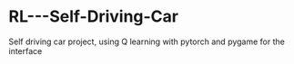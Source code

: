 # RL---Self-Driving-Car

Self driving car project, using Q learning with pytorch and pygame for the interface
